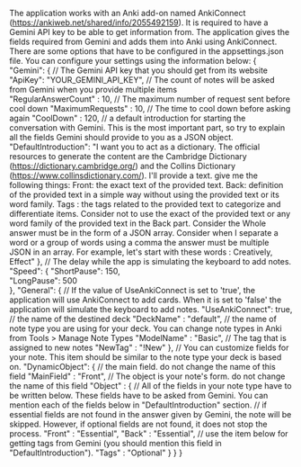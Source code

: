 The application works with an Anki add-on named AnkiConnect (https://ankiweb.net/shared/info/2055492159).
It is required to have a Gemini API key to be able to get information from.
The application gives the fields required from Gemini and adds them into Anki using AnkiConnect.
There are some options that have to be configured in the appsettings.json file.
You can configure your settings using the information below:
{
  "Gemini": {
    // The Gemini API key that you should get from its website 
    "ApiKey": "YOUR_GEMINI_API_KEY",
    // The count of notes will be asked from Gemini when you provide multiple items  
    "RegularAnswerCount" : 10,
    // The maximum number of request sent before cool down
    "MaximumRequests" : 10,
    // The time to cool down before asking again
    "CoolDown" : 120,
    // a default introduction for starting the conversation with Gemini. This is the most important part, so try to explain all the fields Gemini should provide to you as a JSON object.
    "DefaultIntroduction": "I want you to act as a dictionary. The official resources to generate the content are the Cambridge Dictionary (https://dictionary.cambridge.org/) and the Collins Dictionary (https://www.collinsdictionary.com/). I'll provide a text. give me the following things: Front: the exact text of the provided text. Back: definition of the provided text in a simple way without using the provided text or its word family. Tags : the tags related to the provided text to categorize and differentiate items. Consider not to use the exact of the provided text or any word family of the provided text in the Back part. Consider the Whole answer must be in the form of a JSON array. Consider when I separate a word or a group of words using a comma the answer must be multiple JSON in an array. For example, let's start with these words : Creatively, Effect"
  },
  // The delay while the app is simulating the keyboard to add notes.
  "Speed": {
    "ShortPause": 150,  
    "LongPause": 500  
  },
  "General":  {
    // If the value of UseAnkiConnect is set to 'true', the application will use AnkiConnect to add cards. When it is set to 'false' the application will simulate the keyboard to add notes.
    "UseAnkiConnect": true,
    // the name of the destined deck
    "DeckName" : "default",
    // the name of note type you are using for your deck. You can change note types in Anki from Tools > Manage Note Types 
    "ModelName" : "Basic",
    // The tag that is assigned to new notes
    "NewTag" : "!New"
  },
  // You can customize fields for your note. This item should be similar to the note type your deck is based on.
  "DynamicObject": 
    {
      // the main field. do not change the name of this field
      "MainField" : "Front",
      // The object is your note's form. do not change the name of this field
      "Object" : {
        // All of the fields in your note type have to be written below. These fields have to be asked from Gemini. You can mention each of the fields below in "DefaultIntroduction" section.
        // if essential fields are not found in the answer given by Gemini, the note will be skipped. However, if optional fields are not found, it does not stop the process. 
        "Front" : "Essential",
        "Back" : "Essential",
        // use the item below for getting tags from Gemini (you should mention this field in "DefaultIntroduction").
        "Tags" : "Optional"
      }
  }
}
